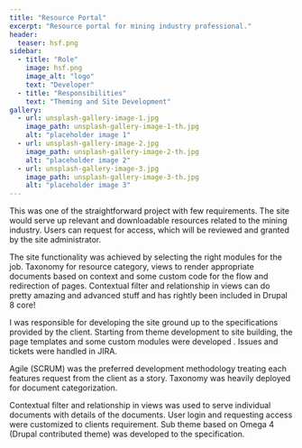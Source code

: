 ```yaml
---
title: "Resource Portal"
excerpt: "Resource portal for mining industry professional."
header:
  teaser: hsf.png
sidebar:
  - title: "Role"
    image: hsf.png
    image_alt: "logo"
    text: "Developer"
  - title: "Responsibilities"
    text: "Theming and Site Development"
gallery:
  - url: unsplash-gallery-image-1.jpg
    image_path: unsplash-gallery-image-1-th.jpg
    alt: "placeholder image 1"
  - url: unsplash-gallery-image-2.jpg
    image_path: unsplash-gallery-image-2-th.jpg
    alt: "placeholder image 2"
  - url: unsplash-gallery-image-3.jpg
    image_path: unsplash-gallery-image-3-th.jpg
    alt: "placeholder image 3"
---
```


This was one of the straightforward project with few requirements. The site would serve up relevant and downloadable resources related to the mining industry. Users can request for access, which will be reviewed and granted by the site administrator.

The site functionality was achieved by selecting the right modules for the job. Taxonomy for resource category, views to render appropriate documents based on context and some custom code for the flow and redirection of pages. Contextual filter and relationship in views can do pretty amazing and advanced stuff and has rightly been included in Drupal 8 core!

I was responsible for developing the site ground up to the specifications provided by the client. Starting
from theme development to site building, the page templates and some custom modules were
developed . Issues and tickets were handled in JIRA. 

Agile (SCRUM) was the preferred development
methodology treating each features request from the client as a story. Taxonomy was heavily deployed
for document categorization.

 Contextual filter and relationship in views was used to serve individual
documents with details of the documents. User login and requesting access were customized to clients
requirement. Sub theme based on Omega 4 (Drupal contributed theme) was developed to the specification.